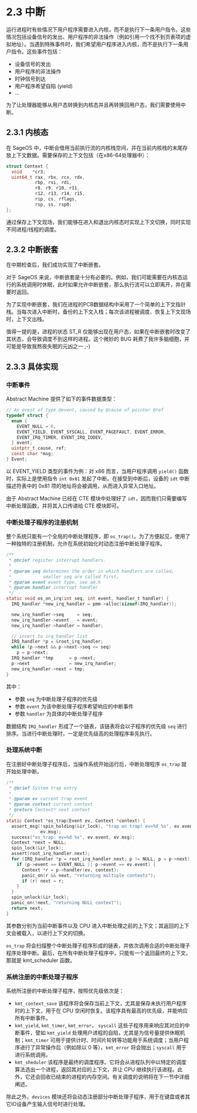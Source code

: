# 2.3 中断

运行进程时有些情况下用户程序需要进入内核，而不是执行下一条用户指令。这些情况包括设备信号的发出、用户程序的非法操作（例如引用一个找不到页表项的虚拟地址）。当遇到特殊事件时，我们希望用户程序进入内核，而不是执行下一条用户指令。这些事件包括：

- 设备信号的发出
- 用户程序的非法操作
- 时钟信号到达
- 用户程序希望自陷 (yield)
- ...

为了让处理器能够从用户态转换到内核态并且再转换回用户态，我们需要使用中断。

## 2.3.1 内核态

在 SageOS 中，中断会借用当前执行流的内核栈空间，并在当前内核栈的末尾存放上下文数据。需要保存的上下文包括（在x86-64处理器中）：

```c
struct Context {
  void    *cr3;
  uint64_t rax, rbx, rcx, rdx,
           rbp, rsi, rdi,
           r8, r9, r10, r11,
           r12, r13, r14, r15,
           rip, cs, rflags,
           rsp, ss, rsp0;
};
```

通过保存上下文现场，我们能够在进入和退出内核态时实现上下文切换，同时实现不同进程/线程的调度。

## 2.3.2 中断嵌套

在中期检查后，我们成功实现了中断嵌套。

对于 SageOS 来说，中断嵌套是十分有必要的。例如，我们可能需要在内核态运行的系统调用时休眠，此时如果允许中断嵌套，那么执行流可以立即离开，并在需要时返回。

为了实现中断嵌套，我们在进程的PCB数据结构中采用了一个简单的上下文指针栈。当每次进入中断时，备份的上下文入栈；每次该进程被调度、恢复上下文现场时，上下文出栈。

值得一提的是，进程的状态 ST_R 仅能够出现在用户态，如果在中断嵌套时改变了其状态，会导致调度不到这样的进程。这个微妙的 BUG 耗费了我许多脑细胞，并可能是导致我熬夜失眠的元凶之一 ;-)

## 2.3.3 具体实现

### 中断事件

Abstract Machine 提供了如下的事件数据类型：

```c
// An event of type @event, caused by @cause of pointer @ref
typedef struct {
  enum {
    EVENT_NULL = 0,
    EVENT_YIELD, EVENT_SYSCALL, EVENT_PAGEFAULT, EVENT_ERROR,
    EVENT_IRQ_TIMER, EVENT_IRQ_IODEV,
  } event;
  uintptr_t cause, ref;
  const char *msg;
} Event;
```

以 EVENT_YIELD 类型的事件为例：对 x86 而言，当用户程序调用 `yield()` 函数时，实际上是使用指令 `int 0x81` 发起了中断。在接受到中断后，设备的 `idt` 中断描述符表中的 0x81 项的地址将会被调用，从而进入异常入口地址。

由于 Abstract Machine 已经在 CTE 模块中处理好了 `idt`，因而我们只需要编写中断处理函数，并将其入口传递给 CTE 模块即可。

### 中断处理子程序的注册机制

整个系统只能有一个全局的中断处理程序，即 `os_trap()`。为了方便起见，使用了一种独特的注册机制，允许在系统初始化时动态注册中断处理子程序。

```c
/**
 * @brief register interrupt handlers.
 *
 * @param seq determines the order in which handlers are called。
 *            smaller seq are called first。
 * @param event event type, see am.h
 * @param handler interrupt handler
 */
static void os_on_irq(int seq, int event, handler_t handler) {
  IRQ_handler *new_irq_handler = pmm->alloc(sizeof(IRQ_handler));

  new_irq_handler->seq     = seq;
  new_irq_handler->event   = event;
  new_irq_handler->handler = handler;

  // insert to irq_handler list
  IRQ_handler *p = &root_irq_handler;
  while (p->next && p->next->seq <= seq)
    p = p->next;
  IRQ_handler *tmp      = p->next;
  p->next               = new_irq_handler;
  new_irq_handler->next = tmp;
}
```

其中：

- 参数 `seq` 为中断处理子程序的优先级
- 参数 `event` 为该中断处理子程序希望响应的中断事件
- 参数 `handler` 为具体的中断处理子程序

数据结构 `IRQ_handler` 形成了一个链表，该链表将会以子程序的优先级 `seq` 进行排序。当进行中断处理时，一定是优先级高的处理程序率先执行。

### 处理系统中断

在注册好中断处理子程序后，当操作系统开始运行后，中断处理程序 `os_trap` 就开始处理中断。

```c
/**
 * @brief System trap entry
 *
 * @param ev current trap event
 * @param context current context
 * @return Context* next context
 */
static Context *os_trap(Event ev, Context *context) {
  assert_msg(!spin_holding(&ir_lock), "trap on trap! ev=%d %s", ev.event,
             ev.msg);
  success("os_trap: ev=%d %s", ev.event, ev.msg);
  Context *next = NULL;
  spin_lock(&ir_lock);
  assert(root_irq_handler.next);
  for (IRQ_handler *p = root_irq_handler.next; p != NULL; p = p->next) {
    if (p->event == EVENT_NULL || p->event == ev.event) {
      Context *r = p->handler(ev, context);
      panic_on(r && next, "returning multiple contexts");
      if (r) next = r;
    }
  }
  spin_unlock(&ir_lock);
  panic_on(!next, "returning NULL context");
  return next;
}
```

其参数分别为当前中断事件以及 CPU 进入中断处理之前的上下文；其返回的上下文会被载入，以进行上下文的切换。

`os_trap` 将会扫描整个中断处理子程序形成的链表，并依次调用合适的中断处理子程序处理中断。最后，在所有中断处理子程序中，只能有一个返回最终的上下文，那就是 kmt_scheduler 函数。

### 系统注册的中断处理子程序

系统所注册的中断处理子程序，按照优先级依次是：

- `kmt_context_save`
  该程序将会保存当前上下文，尤其是保存未执行用户程序时的上下文，用于在 CPU 空闲时恢复。该程序具有最高的优先级，并能响应所有中断事件。
- `kmt_yield`, `kmt_timer`, `kmt_error`， `syscall`
  这些子程序用来响应其对应的中断事件，譬如 `kmt_yield` 处理用户进程的自陷，尤其是为信号量提供休眠机制；`kmt_timer` 可用于提供计时、时间片轮转等功能用于系统调度；当用户程序进行了异常操作后（例如除以 0 等），`kmt_error` 将会抛出；`syscall` 用于进行系统调用。
- `kmt_sheduler`
  该程序是最终的调度程序。它将会从进程队列中以特定的调度算法选出一个进程，返回其对应的上下文，并让 CPU 继续执行该进程。此外，它还会回收已结束的进程的内存空间。有关调度的说明将在下一节中详细阐述。

除此之外，`devices` 模块还将会动态注册部分中断处理子程序，用于在键盘或者其它IO设备产生输入信号时进行处理。

